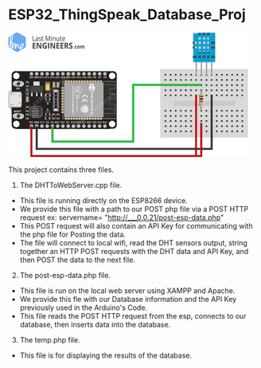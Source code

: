 # ESP32_ThingSpeak_Database_Proj
![Alt text](PhotoOfEspDevice.png)

This project contains three files. 
1) The DHTToWebServer.cpp file.
  - This file is running directly on the ESP8266 device. 
  - We provide this file with a path to our POST php file via a POST HTTP request ex: servername= "http://___0.0.21/post-esp-data.php"
  - This POST request will also contain an API Key for communicating with the php file for Posting the data. 
  - The file will connect to local wifi, read the DHT sensors output, string together an HTTP POST requests with the DHT data and API Key, and then POST the data to the next file. 
  
2) The post-esp-data.php file. 
  - This file is run on the local web server using XAMPP and Apache. 
  - We provide this fle with our Database information and the API Key previously used in the Arduino's Code. 
  - This file reads the POST HTTP request from the esp, connects to our database, then inserts data into the database.
  
3) The temp.php file. 
  - This file is for displaying the results of the database. 
